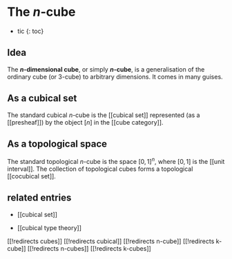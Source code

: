 # The $n$-cube
* tic
{: toc}


## Idea

The __$n$-dimensional cube__, or simply __$n$-cube__, is a generalisation of the ordinary cube (or $3$-cube) to arbitrary dimensions.  It comes in many guises.


## As a cubical set

The standard cubical $n$-cube is the [[cubical set]] represented (as a [[presheaf]]) by the object $[n]$ in the [[cube category]].


## As a topological space

The standard topological $n$-cube is the space $[0,1]^n$, where $[0,1]$ is the [[unit interval]].  The collection of topological cubes forms a topological [[cocubical set]].

## related entries

* [[cubical set]]

* [[cubical type theory]]

[[!redirects cubes]]
[[!redirects cubical]]
[[!redirects n-cube]]
[[!redirects k-cube]]
[[!redirects n-cubes]]
[[!redirects k-cubes]]